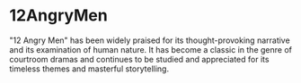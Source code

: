# 12AngryMen
"12 Angry Men" has been widely praised for its thought-provoking narrative and its examination of human nature. It has become a classic in the genre of courtroom dramas and continues to be studied and appreciated for its timeless themes and masterful storytelling.
